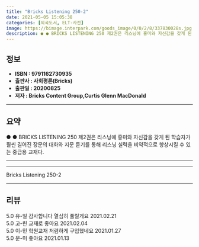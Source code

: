 ```yaml
---
title: "Bricks Listening 250-2"
date: 2021-05-05 15:05:38
categories: [외국도서, ELT-사전]
image: https://bimage.interpark.com/goods_image/0/0/2/8/337830028s.jpg
description: ● ● BRICKS LISTENING 250 제2권은 리스닝에 흥미와 자신감을 갖게 된 학습자가 훨씬 길어진 장문의 대화와 지문 듣기를 통해 리스닝 실력을 비약적으로 향상시킬 수 있는 중급용 교재다.
---
```


## **정보**

- **ISBN : 9791162730935**
- **출판사 : 사회평론(Bricks)**
- **출판일 : 20200825**
- **저자 : Bricks Content Group,Curtis Glenn MacDonald**

------



## **요약**

●  ●  BRICKS LISTENING 250 제2권은 리스닝에 흥미와 자신감을 갖게 된 학습자가 훨씬 길어진 장문의 대화와 지문 듣기를 통해 리스닝 실력을 비약적으로 향상시킬 수 있는 중급용 교재다.

------



------


Bricks Listening 250-2 

------


## **리뷰** 

5.0 유-일 감사합니다 열심히 풀릴게요 2021.02.21 <br/>5.0 고-린 교재로 좋아요 2021.02.04 <br/>5.0 이-민 학원교재 저렴하게 구입했네요 2021.01.27 <br/>5.0 문-미 좋아요  2021.01.13 <br/>